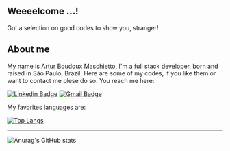 <h2>Weeeelcome ...!</h2>

Got a selection on good codes to show you, stranger!

<h2>About me</h2>

My name is Artur Boudoux Maschietto, I'm a full stack developer, born and raised in São Paulo, Brazil.
Here are some of my codes, if you like them or want to contact me plese do so. You reach me here:

[![Linkedin Badge](https://img.shields.io/badge/-LinkedIn-blue?style=flat-round&logo=Linkedin&logoColor=white&link=https:/www.linkedin.com/in/artur-boudoux-900542187)](www.linkedin.com/in/artur-boudoux-900542187) [![Gmail Badge](https://img.shields.io/badge/-kaiquejuvenciocosta@gmail.com-c14438?style=flat-round&logo=Gmail&logoColor=white&link=mailto:arturboudoux@gmail.com)](mailto:arturboudoux@gmail.com)

My favorites languages are:

[![Top Langs](https://github-readme-stats.vercel.app/api/top-langs/?username=KaiqueJuvencio&exclude_repo=portfolio-tcb,abmaschietto.github.io&show_icons=true&hide=html,teX&theme=dark)](https://github.com/anuraghazra/github-readme-stats) 

_____________


![Anurag's GitHub stats](https://github-readme-stats.vercel.app/api?username=abmaschietto&show_icons=true&theme=tokyonight)
